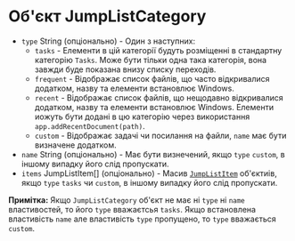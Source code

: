# Об'єкт JumpListCategory

* `type` String (опціонально) - Один з наступних: 
  * `tasks` - Елементи в цій категорії будуть розміщенні в стандартну категорію `Tasks`. Може бути тільки одна така категорія, вона завжди буде показана внизу списку переходів.
  * `frequent` - Відображає список файлів, що часто відкривалися додатком, назву та елементи встановлює Windows.
  * `recent` - Відображає список файлів, що нещодавно відкривалися додатком, назву та елементи встановлює Windows. Елементи иожуть бути додані в цю категорію через використання `app.addRecentDocument(path)`.
  * `custom` - Відображає задачі чи посилання на файли, `name` має бути визначене додатком.
* `name` String (опціонально) - Має бути визнечений, якщо `type` `custom`, в іншому випадку його слід пропускати.
* `items` JumpListItem[] (опціонально) - Масив [`JumpListItem`](jump-list-item.md) об'єктиів, якщо `type` `tasks` чи `custom`, в іншому випадку його слід пропускати.

**Примітка:** Якщо `JumpListCategory` об'єкт не має ні `type` ні `name` властивостей, то його `type` вважаєтсья `tasks`. Якщо встановлена властивість `name` але властивість `type` пропущено, то `type` вважається `custom`.